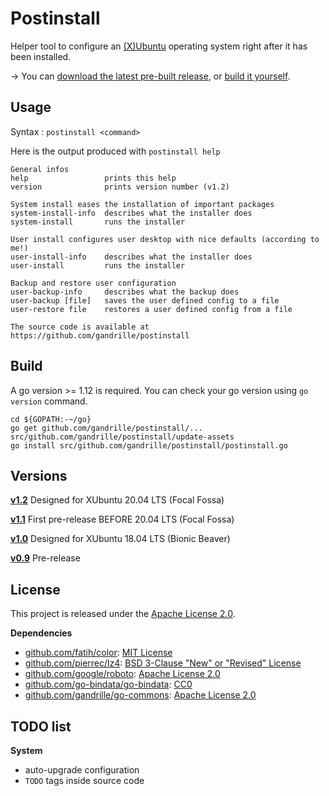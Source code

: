 # Postinstall

Helper tool to configure an [(X)Ubuntu](https://xubuntu.org/) operating system right after it has been installed.

→ You can [download the latest pre-built release](https://github.com/gandrille/postinstall/releases/latest), or [build it yourself](#build).


## Usage

Syntax : `postinstall <command>`

Here is the output produced with `postinstall help` 

```
General infos
help                 prints this help
version              prints version number (v1.2)

System install eases the installation of important packages
system-install-info  describes what the installer does
system-install       runs the installer

User install configures user desktop with nice defaults (according to me!)
user-install-info    describes what the installer does
user-install         runs the installer

Backup and restore user configuration
user-backup-info     describes what the backup does
user-backup [file]   saves the user defined config to a file
user-restore file    restores a user defined config from a file

The source code is available at https://github.com/gandrille/postinstall
```


## Build

A go version >= 1.12 is required. You can check your go version using `go version` command.

```
cd ${GOPATH:-~/go}
go get github.com/gandrille/postinstall/...
src/github.com/gandrille/postinstall/update-assets
go install src/github.com/gandrille/postinstall/postinstall.go 
```


## Versions

**[v1.2](../../releases/tag/v1.2)** Designed for XUbuntu 20.04 LTS (Focal Fossa)

**[v1.1](../../releases/tag/v1.1)** First pre-release BEFORE 20.04 LTS (Focal Fossa)

**[v1.0](../../releases/tag/v1.0)** Designed for XUbuntu 18.04 LTS (Bionic Beaver)

**[v0.9](../../releases/tag/v0.9)** Pre-release


## License

This project is released under the
[Apache License 2.0](https://www.apache.org/licenses/LICENSE-2.0.html).


**Dependencies**
* [github.com/fatih/color](https://github.com/fatih/color/): [MIT License](https://github.com/fatih/color/blob/master/LICENSE.md)
* [github.com/pierrec/lz4](https://github.com/pierrec/lz4): [BSD 3-Clause "New" or "Revised" License](https://github.com/pierrec/lz4/blob/master/LICENSE)
* [github.com/google/roboto](https://github.com/google/roboto): [Apache License 2.0](https://github.com/google/roboto/blob/master/LICENSE)
* [github.com/go-bindata/go-bindata](https://github.com/go-bindata/go-bindata/): [CC0](https://github.com/go-bindata/go-bindata/blob/master/LICENSE)
* [github.com/gandrille/go-commons](https://github.com/gandrille/go-commons): [Apache License 2.0](https://github.com/gandrille/go-commons/blob/master/LICENSE.txt)


## TODO list

**System**
* auto-upgrade configuration
* `TODO` tags inside source code

